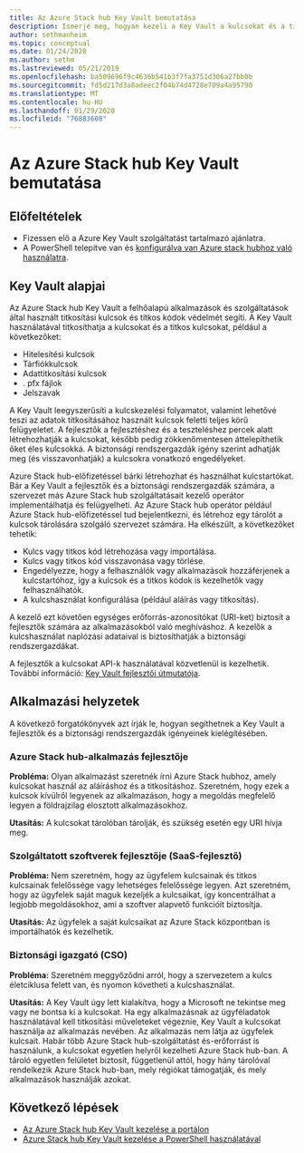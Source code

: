 ```yaml
---
title: Az Azure Stack hub Key Vault bemutatása
description: Ismerje meg, hogyan kezeli a Key Vault a kulcsokat és a titkokat Azure Stack hub-ban.
author: sethmanheim
ms.topic: conceptual
ms.date: 01/24/2020
ms.author: sethm
ms.lastreviewed: 05/21/2019
ms.openlocfilehash: ba509696f9c4636b541b3f7fa3751d306a27bb0b
ms.sourcegitcommit: fd5d217d3a8adeec2f04b74d4728e709a4a95790
ms.translationtype: MT
ms.contentlocale: hu-HU
ms.lasthandoff: 01/29/2020
ms.locfileid: "76883608"
---
```

# <a name="introduction-to-key-vault-in-azure-stack-hub"></a>Az Azure Stack hub Key Vault bemutatása

## <a name="prerequisites"></a>Előfeltételek

* Fizessen elő a Azure Key Vault szolgáltatást tartalmazó ajánlatra.  
* A PowerShell telepítve van és [konfigurálva van Azure stack hubhoz való használatra](azure-stack-powershell-configure-user.md).

## <a name="key-vault-basics"></a>Key Vault alapjai

Az Azure Stack hub Key Vault a felhőalapú alkalmazások és szolgáltatások által használt titkosítási kulcsok és titkos kódok védelmét segíti. A Key Vault használatával titkosíthatja a kulcsokat és a titkos kulcsokat, például a következőket:

* Hitelesítési kulcsok
* Tárfiókkulcsok
* Adattitkosítási kulcsok
* . pfx fájlok
* Jelszavak

A Key Vault leegyszerűsíti a kulcskezelési folyamatot, valamint lehetővé teszi az adatok titkosításához használt kulcsok feletti teljes körű felügyeletet. A fejlesztők a fejlesztéshez és a teszteléshez percek alatt létrehozhatják a kulcsokat, később pedig zökkenőmentesen áttelepíthetik őket éles kulcsokká. A biztonsági rendszergazdák igény szerint adhatják meg (és visszavonhatják) a kulcsokra vonatkozó engedélyeket.

Azure Stack hub-előfizetéssel bárki létrehozhat és használhat kulcstartókat. Bár a Key Vault a fejlesztők és a biztonsági rendszergazdák számára, a szervezet más Azure Stack hub szolgáltatásait kezelő operátor implementálhatja és felügyelheti. Az Azure Stack hub operátor például Azure Stack hub-előfizetéssel tud bejelentkezni, és létrehoz egy tárolót a kulcsok tárolására szolgáló szervezet számára. Ha elkészült, a következőket tehetik:

* Kulcs vagy titkos kód létrehozása vagy importálása.
* Kulcs vagy titkos kód visszavonása vagy törlése.
* Engedélyezze, hogy a felhasználók vagy alkalmazások hozzáférjenek a kulcstartóhoz, így a kulcsok és a titkos kódok is kezelhetők vagy felhasználhatók.
* A kulcshasználat konfigurálása (például aláírás vagy titkosítás).

A kezelő ezt követően egységes erőforrás-azonosítókat (URI-ket) biztosít a fejlesztők számára az alkalmazásokból való meghíváshoz. A kezelők a kulcshasználat naplózási adataival is biztosíthatják a biztonsági rendszergazdákat.

A fejlesztők a kulcsokat API-k használatával közvetlenül is kezelhetik. További információ: [Key Vault fejlesztői útmutatója](/azure/key-vault/key-vault-developers-guide).

## <a name="scenarios"></a>Alkalmazási helyzetek

A következő forgatókönyvek azt írják le, hogyan segíthetnek a Key Vault a fejlesztők és a biztonsági rendszergazdák igényeinek kielégítésében.

### <a name="developer-for-an-azure-stack-hub-app"></a>Azure Stack hub-alkalmazás fejlesztője

**Probléma:** Olyan alkalmazást szeretnék írni Azure Stack hubhoz, amely kulcsokat használ az aláíráshoz és a titkosításhoz. Szeretném, hogy ezek a kulcsok kívülről legyenek az alkalmazáson, hogy a megoldás megfelelő legyen a földrajzilag elosztott alkalmazásokhoz.

**Utasítás:** A kulcsokat tárolóban tárolják, és szükség esetén egy URI hívja meg.

### <a name="developer-for-software-as-a-service-saas"></a>Szolgáltatott szoftverek fejlesztője (SaaS-fejlesztő)

**Probléma:** Nem szeretném, hogy az ügyfelem kulcsainak és titkos kulcsainak felelőssége vagy lehetséges felelőssége legyen. Azt szeretném, hogy az ügyfelek saját maguk kezeljék a kulcsaikat, így koncentrálhat a legjobb megoldásokhoz, ami a szoftver alapvető funkcióit biztosítja.

**Utasítás:** Az ügyfelek a saját kulcsaikat az Azure Stack központban is importálhatók és kezelhetik.

### <a name="chief-security-officer-cso"></a>Biztonsági igazgató (CSO)

**Probléma:** Szeretném meggyőződni arról, hogy a szervezetem a kulcs életciklusa felett van, és nyomon követheti a kulcshasználat.

**Utasítás:** A Key Vault úgy lett kialakítva, hogy a Microsoft ne tekintse meg vagy ne bontsa ki a kulcsokat. Ha egy alkalmazásnak az ügyféladatok használatával kell titkosítási műveleteket végeznie, Key Vault a kulcsokat használja az alkalmazás nevében. Az alkalmazás nem látja az ügyfelek kulcsait. Habár több Azure Stack hub-szolgáltatást és-erőforrást is használunk, a kulcsokat egyetlen helyről kezelheti Azure Stack hub-ban. A tároló egyetlen felületet biztosít, függetlenül attól, hogy hány tárolóval rendelkezik Azure Stack hub-ban, mely régiókat támogatják, és mely alkalmazások használják azokat.

## <a name="next-steps"></a>Következő lépések

* [Az Azure Stack hub Key Vault kezelése a portálon](azure-stack-key-vault-manage-portal.md)  
* [Azure Stack hub Key Vault kezelése a PowerShell használatával](azure-stack-key-vault-manage-powershell.md)
